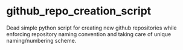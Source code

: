 # github_repo_creation_script
Dead simple python script for creating new github repositories while enforcing repository naming convention and taking care of unique naming/numbering scheme.
